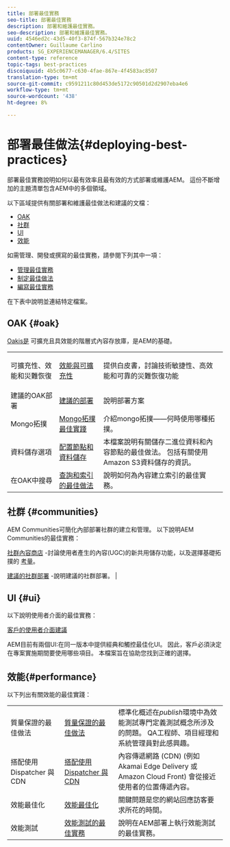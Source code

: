 ```yaml
---
title: 部署最佳實務
seo-title: 部署最佳實務
description: 部署和維護最佳實務。
seo-description: 部署和維護最佳實務。
uuid: 4546ed2c-43d5-40f3-874f-567b324e78c2
contentOwner: Guillaume Carlino
products: SG_EXPERIENCEMANAGER/6.4/SITES
content-type: reference
topic-tags: best-practices
discoiquuid: 4b5c0677-c630-4fae-867e-4f4583ac8507
translation-type: tm+mt
source-git-commit: c9591211c80d453de5172c90501d2d2907eba4e6
workflow-type: tm+mt
source-wordcount: '438'
ht-degree: 8%

---
```



# 部署最佳做法{#deploying-best-practices}

部署最佳實務說明如何以最有效率且最有效的方式部署或維護AEM。 這份不斷增加的主題清單包含AEM中的多個領域。

以下區域提供有關部署和維護最佳做法和建議的文檔：

* [OAK](#oak)
* [社群](#communities)
* [UI](#ui)
* [效能](#performance)

如需管理、開發或撰寫的最佳實務，請參閱下列其中一項：

* [管理最佳實務](/help/sites-administering/administer-best-practices.md)
* [制定最佳做法](/help/sites-developing/best-practices.md)
* [編寫最佳實務](/help/sites-authoring/best-practices.md)

在下表中說明並連結特定檔案。

## OAK {#oak}

[Oakis是](/help/sites-deploying/platform.md) 可擴充且具效能的階層式內容存放庫，是AEM的基礎。

<table> 
 <tbody>
  <tr>
   <td><p>可擴充性、效能和災難恢復</p> </td> 
   <td><a href="/help/sites-deploying/performance.md">效能與可擴充性</a></td> 
   <td>提供白皮書，討論技術敏捷性、高效能和可靠的災難恢復功能</td> 
  </tr>
  <tr>
   <td>建議的OAK部署</td> 
   <td><a href="/help/sites-deploying/recommended-deploys.md">建議的部署</a></td> 
   <td>說明部署方案</td> 
  </tr>
  <tr>
   <td>Mongo拓撲</td> 
   <td><a href="/help/sites-deploying/recommended-deploys.md">Mongo拓撲最佳實踐</a></td> 
   <td>介紹mongo拓撲——何時使用哪種拓撲。</td> 
  </tr>
  <tr>
   <td>資料儲存選項</td> 
   <td><a href="/help/sites-deploying/data-store-config.md">配置節點和資料儲存</a></td> 
   <td>本檔案說明有關儲存二進位資料和內容節點的最佳做法。 包括有關使用Amazon S3資料儲存的資訊。</td> 
  </tr>
  <tr>
   <td>在OAK中搜尋</td> 
   <td><a href="/help/sites-deploying/best-practices-for-queries-and-indexing.md">查詢和索引的最佳做法</a><br /> </td> 
   <td>說明如何為內容建立索引的最佳實務。</td> 
  </tr>
 </tbody>
</table>

## 社群 {#communities}

AEM Communities可簡化內部部署社群的建立和管理。 以下說明AEM Communities的最佳實務：

[社群內容商店](/help/communities/working-with-srp.md) -討論使用者產生的內容(UGC)的新共用儲存功能，以及選擇基礎拓撲的 [考量](/help/communities/topologies.md)。

[建議的社群部署](/help/sites-deploying/recommended-deploys.md#considerations-for-aem-communities) -說明建議的社群部署。 |

## UI {#ui}

以下說明使用者介面的最佳實務：

[客戶的使用者介面建議](/help/sites-deploying/ui-recommendations.md)

AEM目前有兩個UI:在同一版本中提供經典和觸控最佳化UI。 因此，客戶必須決定在專案實施期間要使用哪些項目。 本檔案旨在協助您找到正確的選擇。

## 效能{#performance}

以下列出有關效能的最佳實踐：

<table> 
 <tbody>
  <tr>
   <td>質量保證的最佳做法</td> 
   <td><a href="/help/sites-deploying/configuring-performance.md#best-practices-for-quality-assurance">質量保證的最佳做法</a></td> 
   <td>標準化概述在<em>publish</em>環境中為效能測試專門定義測試概念所涉及的問題。 QA工程師、項目經理和系統管理員對此感興趣。</td> 
  </tr>
  <tr>
   <td>搭配使用 Dispatcher 與 CDN</td> 
   <td><a href="https://helpx.adobe.com/experience-manager/dispatcher/using/dispatcher.html#using-dispatcher-with-a-cdn">搭配使用 Dispatcher 與 CDN</a></td> 
   <td>內容傳遞網路 (CDN) (例如 Akamai Edge Delivery 或 Amazon Cloud Front) 會從接近使用者的位置傳遞內容。</td> 
  </tr>
  <tr>
   <td>效能最佳化</td> 
   <td><a href="/help/sites-deploying/configuring-performance.md">效能最佳化</a></td> 
   <td>關鍵問題是您的網站回應訪客要求所花的時間。</td> 
  </tr>
  <tr>
   <td>效能測試</td> 
   <td><a href="/help/sites-deploying/best-practices-for-performance-testing.md">效能測試的最佳實務</a></td> 
   <td>說明在AEM部署上執行效能測試的最佳實務。<br /> </td> 
  </tr>
 </tbody>
</table>

